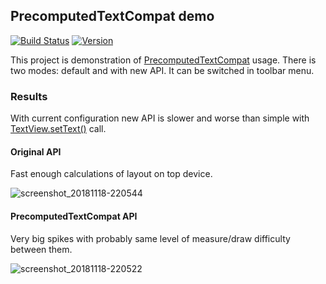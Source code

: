 ## PrecomputedTextCompat demo

[![Build Status](https://travis-ci.com/CherryPerry/PrecomputedTextDemo.svg?branch=master)](https://travis-ci.com/CherryPerry/PrecomputedTextDemo)
[![Version](https://img.shields.io/github/release/CherryPerry/PrecomputedTextDemo.svg)](https://github.com/CherryPerry/PrecomputedTextDemo/releases)

This project is demonstration of
[PrecomputedTextCompat](https://developer.android.com/reference/androidx/core/text/PrecomputedTextCompat)
usage. There is two modes: default and with new API. It can be switched in toolbar menu.

### Results

With current configuration new API is slower and worse than simple with 
[TextView.setText()](https://developer.android.com/reference/android/widget/TextView.html#setText(java.lang.CharSequence))
call.

#### Original API

Fast enough calculations of layout on top device.

![screenshot_20181118-220544](https://user-images.githubusercontent.com/9081555/48676898-59cfd700-eb7e-11e8-9aac-4bd29cc48555.png)

#### PrecomputedTextCompat API

Very big spikes with probably same level of measure/draw difficulty between them.

![screenshot_20181118-220522](https://user-images.githubusercontent.com/9081555/48676899-5a686d80-eb7e-11e8-86de-afcd6ef65b76.png)